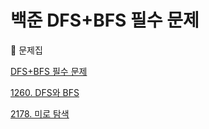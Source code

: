 # 백준 DFS+BFS 필수 문제

:link: 문제집

[DFS+BFS 필수 문제](https://www.acmicpc.net/workbook/view/1983)



[1260. DFS와 BFS](https://www.acmicpc.net/problem/1260)

[2178. 미로 탐색](https://www.acmicpc.net/problem/2178)